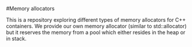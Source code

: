 #Memory allocators

This is a repository exploring different types of memory allocators for C++ containers.
We provide our own memory allocator (similar to std::allocator) but it reserves the memory from a pool which either resides in the heap or in stack.

